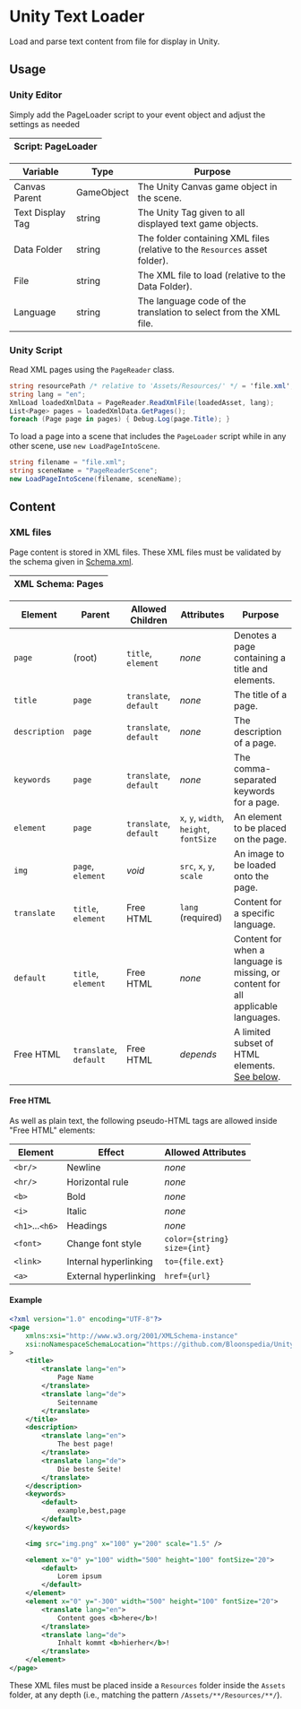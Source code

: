 # Unity Text Loader

Load and parse text content from file for display in Unity.

## Usage

### Unity Editor

Simply add the PageLoader script to your event object and adjust the settings as needed

| Script: PageLoader |
| -- |

| Variable | Type | Purpose |
| -- | -- | -- |
| Canvas Parent | GameObject | The Unity Canvas game object in the scene. |
| Text Display Tag | string | The Unity Tag given to all displayed text game objects. |
| Data Folder | string | The folder containing XML files (relative to the `Resources` asset folder). |
| File | string | The XML file to load (relative to the Data Folder). |
| Language | string | The language code of the translation to select from the XML file.

### Unity Script

Read XML pages using the `PageReader` class.

```c#
string resourcePath /* relative to 'Assets/Resources/' */ = 'file.xml';
string lang = "en";
XmlLoad loadedXmlData = PageReader.ReadXmlFile(loadedAsset, lang);
List<Page> pages = loadedXmlData.GetPages();
foreach (Page page in pages) { Debug.Log(page.Title); }
```

To load a page into a scene that includes the `PageLoader` script while in any other scene, use `new LoadPageIntoScene`.

```c#
string filename = "file.xml";
string sceneName = "PageReaderScene";
new LoadPageIntoScene(filename, sceneName);
```

## Content

### XML files

Page content is stored in XML files.
These XML files must be validated by the schema given in [Schema.xml](Schema.xml).

| XML Schema: Pages |
| -- |

| Element | Parent | Allowed Children | Attributes | Purpose |
| -- | -- | -- | -- | -- |
| `page` | (root) | `title`, `element` | *none* |  Denotes a page containing a title and elements. |
| `title` | `page` | `translate`, `default` | *none* | The title of a page. |
| `description` | `page` | `translate`, `default` | *none* | The description of a page. |
| `keywords` | `page` | `translate`, `default` | *none* | The comma-separated keywords for a page. |
| `element` | `page` | `translate`, `default` | `x`, `y`, `width`, `height`, `fontSize` | An element to be placed on the page. |
| `img` | `page`, `element` | *void* | `src`, `x`, `y`, `scale` | An image to be loaded onto the page. |
| `translate` | `title`, `element` | Free HTML | `lang` (required) | Content for a specific language.
| `default` | `title`, `element` | Free HTML | *none* | Content for when a language is missing, or content for all applicable languages.
| Free HTML | `translate`, `default` | Free HTML | *depends* | A limited subset of HTML elements. [See below](#free-html).

#### Free HTML

As well as plain text, the following pseudo-HTML tags are allowed inside "Free HTML" elements:

| Element | Effect | Allowed Attributes |
| -- | -- | -- |
| `<br/>` | Newline | *none* |
| `<hr/>` | Horizontal rule | *none* |
| `<b>` | Bold | *none* |
| `<i>` | Italic | *none* |
| `<h1>`...`<h6>` | Headings | *none* |
| `<font>` | Change font style | `color={string}`<br>`size={int}` |
| `<link>` | Internal hyperlinking | `to={file.ext}` |
| `<a>` | External hyperlinking | `href={url}` |

#### Example

```xml
<?xml version="1.0" encoding="UTF-8"?>
<page
    xmlns:xsi="http://www.w3.org/2001/XMLSchema-instance"
    xsi:noNamespaceSchemaLocation="https://github.com/Bloonspedia/UnityTextLoader/raw/1.4.0/Schema.xml"
>
    <title>
        <translate lang="en">
            Page Name
        </translate>
        <translate lang="de">
            Seitenname
        </translate>
    </title>
    <description>
        <translate lang="en">
            The best page!
        </translate>
        <translate lang="de">
            Die beste Seite!
        </translate>
    </description>
    <keywords>
        <default>
            example,best,page
        </default>
    </keywords>

    <img src="img.png" x="100" y="200" scale="1.5" />

    <element x="0" y="100" width="500" height="100" fontSize="20">
        <default>
            Lorem ipsum
        </default>
    </element>
    <element x="0" y="-300" width="500" height="100" fontSize="20">
        <translate lang="en">
            Content goes <b>here</b>!
        </translate>
        <translate lang="de">
            Inhalt kommt <b>hierher</b>!
        </translate>
    </element>
</page>
```

These XML files must be placed inside a `Resources` folder inside the `Assets` folder, at any depth (i.e., matching the pattern `/Assets/**/Resources/**/`).
